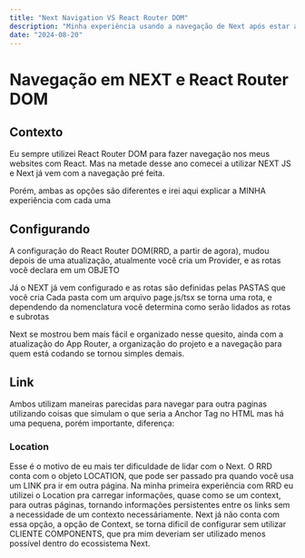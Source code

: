 ```yaml
---
title: "Next Navigation VS React Router DOM"
description: "Minha experiência usando a navegação de Next após estar acostumado com RRD"
date: "2024-08-20"
---
```


# Navegação em NEXT e React Router DOM

## Contexto

Eu sempre utilizei React Router DOM para fazer navegação nos meus websites com React. Mas na metade desse ano comecei a utilizar NEXT JS e Next já vem com a navegação pré feita.

Porém, ambas as opções são diferentes e irei aqui explicar a MINHA experiência com cada uma

## Configurando

A configuração do React Router DOM(RRD, a partir de agora), mudou depois de uma atualização, atualmente você cria um Provider, e as rotas você declara em um OBJETO

Já o NEXT já vem configurado e as rotas são definidas pelas PASTAS que você cria
Cada pasta com um arquivo page.js/tsx se torna uma rota, e dependendo da nomenclatura você determina como serão lidados as rotas e subrotas

Next se mostrou bem mais fácil e organizado nesse quesito, ainda com a atualização do App Router, a organização do projeto e a navegação para quem está codando se tornou simples demais.

## Link

Ambos utilizam maneiras parecidas para navegar para outra paginas utilizando coisas que simulam o que seria a Anchor Tag no HTML mas há uma pequena, porém importante, diferença:

### Location

Esse é o motivo de eu mais ter dificuldade de lidar com o Next. O RRD conta com o objeto LOCATION, que pode ser passado pra quando você usa um LINK pra ir em outra página. Na minha primeira experiência com RRD eu utilizei o Location pra carregar informações, quase como se um context, para outras páginas, tornando informações persistentes entre os links sem a necessidade de um contexto necessáriamente. Next já não conta com essa opção, a opção de Context, se torna dificil de configurar sem utilizar CLIENTE COMPONENTS, que pra mim deveriam ser utilizado menos possível dentro do ecossistema Next.
